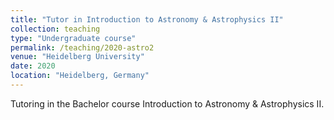 ```yaml
---
title: "Tutor in Introduction to Astronomy & Astrophysics II"
collection: teaching
type: "Undergraduate course"
permalink: /teaching/2020-astro2
venue: "Heidelberg University"
date: 2020
location: "Heidelberg, Germany"
---
```


Tutoring in the Bachelor course Introduction to Astronomy & Astrophysics II.